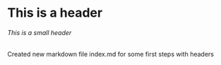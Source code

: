 # This is a header
###### This is a small header

Created new markdown file index.md for some first steps with headers
